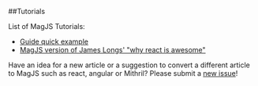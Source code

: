 ##Tutorials

List of MagJS Tutorials:

- [Guide quick example](http://rawgit.com/magnumjs/mag.js/master/examples/tutorials/guide-quick-example.html)
- [MagJS version of James Longs' "why react is awesome"](http://rawgit.com/magnumjs/mag.js/master/examples/tutorials/james-awesome.html)


Have an idea for a new article or a suggestion to convert a different article to MagJS such as react, angular or Mithril?
Please submit a <a href="https://github.com/magnumjs/mag.js/issues/new">new issue</a>!
